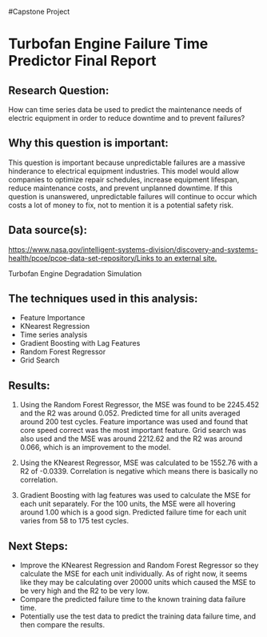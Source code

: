 #Capstone Project
# Turbofan Engine Failure Time Predictor Final Report

## Research Question:

How can time series data be used to predict the maintenance needs of electric equipment in order to reduce downtime and to prevent failures?

## Why this question is important:

This question is important because unpredictable failures are a massive hinderance to electrical equipment industries. This model would allow companies to optimize repair schedules, increase equipment lifespan, reduce maintenance costs, and prevent unplanned downtime. If this question is unanswered, unpredictable failures will continue to occur which costs a lot of money to fix, not to mention it is a potential safety risk.

## Data source(s):

[https://www.nasa.gov/intelligent-systems-division/discovery-and-systems-health/pcoe/pcoe-data-set-repository/Links to an external site.](https://www.nasa.gov/intelligent-systems-division/discovery-and-systems-health/pcoe/pcoe-data-set-repository/)

Turbofan Engine Degradation Simulation

## The techniques used in this analysis:
* Feature Importance
* KNearest Regression
* Time series analysis
* Gradient Boosting with Lag Features
* Random Forest Regressor
* Grid Search

## Results:
1) Using the Random Forest Regressor, the MSE was found to be 2245.452 and the R2 was around 0.052.
Predicted time for all units averaged around 200 test cycles.
Feature importance was used and found that core speed correct was the most important feature.
Grid search was also used and the MSE was around 2212.62 and the R2 was around 0.066, which is an improvement to the model.

2) Using the KNearest Regressor, MSE was calculated to be 1552.76 with a R2 of -0.0339.
Correlation is negative which means there is basically no correlation.

3) Gradient Boosting with lag features was used to calculate the MSE for each unit separately. For the 100 units, the MSE were all hovering around 1.00 which is a good sign.
Predicted failure time for each unit varies from 58 to 175 test cycles.

## Next Steps:
* Improve the KNearest Regression and Random Forest Regressor so they calculate the MSE for each unit individually. As of right now, it seems like they may be calculating over 20000 units which caused the MSE to be very high and the R2 to be very low.
* Compare the predicted failure time to the known training data failure time.
* Potentially use the test data to predict the training data failure time, and then compare the results.



